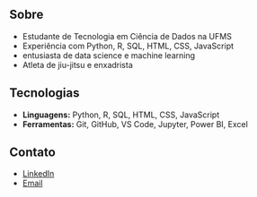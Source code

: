 ## Sobre 
- Estudante de Tecnologia em Ciência de Dados na UFMS
- Experiência com Python, R, SQL, HTML, CSS, JavaScript
- entusiasta de data science e machine learning
- Atleta de jiu-jitsu e enxadrista

## Tecnologias

- **Linguagens:** Python, R, SQL, HTML, CSS, JavaScript
- **Ferramentas:** Git, GitHub, VS Code, Jupyter, Power BI, Excel

## Contato

- <a href="https://www.linkedin.com/in/lucascanella-dados/" target="_blank">LinkedIn</a>
- <a href="mailto:lucas.fariascanella@gmail.com" target="_blank">Email</a>

